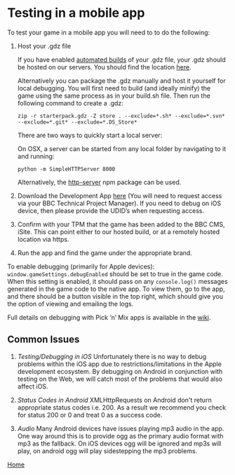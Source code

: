 # Testing in a mobile app

To test your game in a mobile app you will need to to do the following:

1. Host your .gdz file

   If you have enabled [automated builds](build-pipeline.md#building-for-apps)
   of your .gdz file, your .gdz should be hosted on our servers. You should find
   the location [here](../README.md#important-links).

   Alternatively you can package the .gdz manually and host it yourself for local debugging.
   You will first need to build (and ideally minify) the game using the same process
   as in your build.sh file. Then run the following command to create a .gdz:

   ````
   zip -r starterpack.gdz -Z store . --exclude=*.sh* --exclude=*.svn* --exclude=*.git* --exclude=*.DS_Store*
   ````

   There are two ways to quickly start a local server:

   On OSX, a server can be started from any local folder by navigating to it and running:

   ````
   python -m SimpleHTTPServer 8000
   ````

   Alternatively, the [http-server](https://www.npmjs.com/package/http-server) npm package can be used.


2. Download the Development App [here](https://appcenter.ms/orgs/BBC-Media-AT-Organization/apps/CBeebies-Playtime-Island-v3-Development) (You will need to request access via your BBC Technical Project Manager).  If you need to debug on iOS device, then please provide the UDID’s when requesting access.

3. Confirm with your TPM that the game has been added to the BBC CMS, iSite.  This can point either to our hosted build, or at a remotely hosted location via https. 

4. Run the app and find the game under the appropriate brand.

To enable debugging (primarily for Apple devices): `window.gameSettings.debugEnabled`
should be set to true in the game code. When this setting is enabled, it should pass on
any `console.log()` messages generated in the game code to the native app. To view them,
go to the app, and there should be a button visible in the top right, which should give
you the option of viewing and emailing the logs.

Full details on debugging with Pick ‘n’ Mix apps is available in the [wiki](https://github.com/bbc/childrens-picknmix-docs-and-demos/wiki/Getting-Started#step-4-debugging).

## Common Issues

1. *Testing/Debugging in iOS*
Unfortunately there is no way to debug problems within the iOS app due to
restrictions/limitations in the Apple development ecosystem. By debugging on
Android in conjunction with testing on the Web, we will catch most of the problems
that would also affect iOS.

2. *Status Codes in Android*
XMLHttpRequests on Android don't return appropriate status codes i.e. 200. As a
result we recommend you check for status 200 or 0 and treat 0 as a success code.

3. *Audio*
Many Android devices have issues playing mp3 audio in the app. One way around
this is to provide ogg as the primary audio format with mp3 as the fallback.
On iOS devices ogg will be ignored and mp3s will play, on android ogg will
play sidestepping the mp3 problems.


[Home](../README.md)
